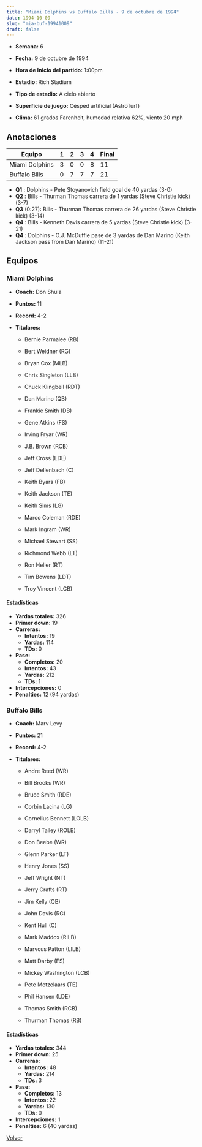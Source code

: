 ```yaml
---
title: "Miami Dolphins vs Buffalo Bills - 9 de octubre de 1994"
date: 1994-10-09
slug: "mia-buf-19941009"
draft: false
---
```


* **Semana:** 6
* **Fecha:** 9 de octubre de 1994

* **Hora de Inicio del partido:** 1:00pm
* **Estadio:** Rich Stadium
* **Tipo de estadio:** A cielo abierto
* **Superficie de juego:** Césped artificial (AstroTurf)
* **Clima:** 61 grados Farenheit, humedad relativa 62%, viento 20 mph





## Anotaciones
| Equipo | 1 | 2 | 3 | 4 | Final |
|--------|---|---|---|---|-------|
| Miami Dolphins  | 3 | 0 | 0 | 8  | 11 |
| Buffalo Bills  | 0 | 7 | 7 | 7  | 21 |
* **Q1** : Dolphins - Pete Stoyanovich field goal de 40 yardas (3-0)
* **Q2** : Bills - Thurman Thomas carrera de 1 yardas (Steve Christie kick) (3-7)
* **Q3** (0:27): Bills - Thurman Thomas carrera de 26 yardas (Steve Christie kick) (3-14)
* **Q4** : Bills - Kenneth Davis carrera de 5 yardas (Steve Christie kick) (3-21)
* **Q4** : Dolphins - O.J. McDuffie pase de 3 yardas de Dan Marino (Keith Jackson pass from Dan Marino) (11-21)


## Equipos


### Miami Dolphins
* **Coach:** Don Shula
* **Puntos:** 11
* **Record:** 4-2
* **Titulares:** 

  * Bernie Parmalee (RB) 

  * Bert Weidner (RG) 

  * Bryan Cox (MLB) 

  * Chris Singleton (LLB) 

  * Chuck Klingbeil (RDT) 

  * Dan Marino (QB) 

  * Frankie Smith (DB) 

  * Gene Atkins (FS) 

  * Irving Fryar (WR) 

  * J.B. Brown (RCB) 

  * Jeff Cross (LDE) 

  * Jeff Dellenbach (C) 

  * Keith Byars (FB) 

  * Keith Jackson (TE) 

  * Keith Sims (LG) 

  * Marco Coleman (RDE) 

  * Mark Ingram (WR) 

  * Michael Stewart (SS) 

  * Richmond Webb (LT) 

  * Ron Heller (RT) 

  * Tim Bowens (LDT) 

  * Troy Vincent (LCB) 

#### Estadísticas
* **Yardas totales:** 326
* **Primer down:** 19
* **Carreras:**
  * **Intentos:** 19
  * **Yardas:** 114
  * **TDs:** 0
* **Pase:**
  * **Completos:** 20
  * **Intentos:** 43
  * **Yardas:** 212
  * **TDs:** 1
* **Intercepciones:** 0
* **Penalties:** 12 (94 yardas)

### Buffalo Bills
* **Coach:** Marv Levy
* **Puntos:** 21
* **Record:** 4-2
* **Titulares:** 

  * Andre Reed (WR) 

  * Bill Brooks (WR) 

  * Bruce Smith (RDE) 

  * Corbin Lacina (LG) 

  * Cornelius Bennett (LOLB) 

  * Darryl Talley (ROLB) 

  * Don Beebe (WR) 

  * Glenn Parker (LT) 

  * Henry Jones (SS) 

  * Jeff Wright (NT) 

  * Jerry Crafts (RT) 

  * Jim Kelly (QB) 

  * John Davis (RG) 

  * Kent Hull (C) 

  * Mark Maddox (RILB) 

  * Marvcus Patton (LILB) 

  * Matt Darby (FS) 

  * Mickey Washington (LCB) 

  * Pete Metzelaars (TE) 

  * Phil Hansen (LDE) 

  * Thomas Smith (RCB) 

  * Thurman Thomas (RB) 

#### Estadísticas
* **Yardas totales:** 344
* **Primer down:** 25
* **Carreras:**
  * **Intentos:** 48
  * **Yardas:** 214
  * **TDs:** 3
* **Pase:**
  * **Completos:** 13
  * **Intentos:** 22
  * **Yardas:** 130
  * **TDs:** 0
* **Intercepciones:** 1
* **Penalties:** 6 (40 yardas)


[Volver](/historia/1994)
